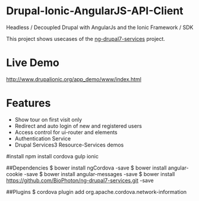# Drupal-Ionic-AngularJS-API-Client
Headless / Decoupled Drupal with AngularJs and the Ionic Framework / SDK

This project shows usecases of the [ng-drupal7-services](https://github.com/BioPhoton/ng-drupal7-services) project.

# Live Demo
http://www.drupalionic.org/app_demo/www/index.html

# Features
- Show tour on first visit only
- Redirect and auto login of new and registered users
- Access control for ui-router and elements
- Authentication Service
- Drupal Services3 Resource-Services demos

#install
npm install cordova gulp ionic

##Dependencies
$ bower install ngCordova -save
$ bower install angular-cookie -save
$ bower install angular-messages -save
$ bower install https://github.com/BioPhoton/ng-drupal7-services.git -save

##Plugins
$ cordova plugin add org.apache.cordova.network-information
